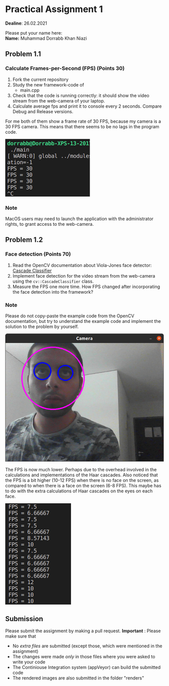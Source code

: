 # Practical Assignment 1
**Dealine**: 26.02.2021

Please put your name here:  
**Name:** Muhammad Dorrabb Khan Niazi
## Problem 1.1
### Calculate Frames-per-Second (FPS) (Points 30)
1. Fork the current repository
2. Study the new framework-code of 
    - main.cpp
3. Check that the code is running correctly: it should show the video stream from the web-camera of your laptop.
4. Calculate average fps and print it to console every 2 seconds. Compare Debug and Release versions.

For me both of them show a frame rate of 30 FPS, because my camera is a 30 FPS camera. This means that there seems to be no lags in the program code. 

![image](framerate1.png)

### Note
MacOS users may need to launch the application with the administrator rights, to grant access to the web-camera.

## Problem 1.2
### Face detection (Points 70)
1. Read the OpenCV documentation about Viola-Jones face detector: [Cascade Classifier](https://docs.opencv.org/4.2.0/db/d28/tutorial_cascade_classifier.html)  
2. Implement face detection for the video stream from the web-camera using the ```cv::CascadeClassifier``` class.
3. Measure the FPS one more time. How FPS changed after incorporating the face detection into the framework?
### Note
Please do not copy-paste the example code from the OpenCV documentation, but try to understand the example code and implement the solution to the problem by yourself.

![image](face.png)

The FPS is now much lower. Perhaps due to the overhead involved in the calculations and implementations of the Haar cascades. Also noticed that the FPS is a bit higher (10-12 FPS) when there is no face on the screen, as compared to when there is a face on the screen (6-8 FPS). This maybe has to do with the extra calculations of Haar cascades on the eyes on each face.

![image](framerate2.png)

## Submission
Please submit the assignment by making a pull request.
**Important** : Please make sure that
- No _extra files_ are submitted (except those, which were mentioned in the assignment)
- The changes were made _only_ in those files where you were asked to write your code
- The Continiouse Integration system (appVeyor) can build the submitted code
- The rendered images are also submitted in the folder "renders" 

